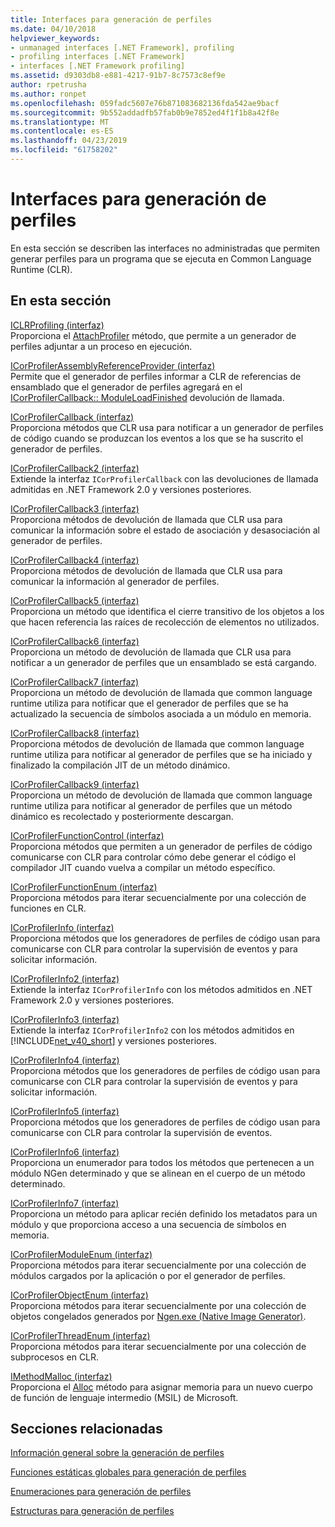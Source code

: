 ```yaml
---
title: Interfaces para generación de perfiles
ms.date: 04/10/2018
helpviewer_keywords:
- unmanaged interfaces [.NET Framework], profiling
- profiling interfaces [.NET Framework]
- interfaces [.NET Framework profiling]
ms.assetid: d9303db8-e881-4217-91b7-8c7573c8ef9e
author: rpetrusha
ms.author: ronpet
ms.openlocfilehash: 059fadc5607e76b871083682136fda542ae9bacf
ms.sourcegitcommit: 9b552addadfb57fab0b9e7852ed4f1f1b8a42f8e
ms.translationtype: MT
ms.contentlocale: es-ES
ms.lasthandoff: 04/23/2019
ms.locfileid: "61758202"
---
```

# <a name="profiling-interfaces"></a>Interfaces para generación de perfiles
En esta sección se describen las interfaces no administradas que permiten generar perfiles para un programa que se ejecuta en Common Language Runtime (CLR).  
  
## <a name="in-this-section"></a>En esta sección  
 [ICLRProfiling (interfaz)](../../../../docs/framework/unmanaged-api/profiling/iclrprofiling-interface.md)  
 Proporciona el [AttachProfiler](../../../../docs/framework/unmanaged-api/profiling/iclrprofiling-attachprofiler-method.md) método, que permite a un generador de perfiles adjuntar a un proceso en ejecución.  
  
 [ICorProfilerAssemblyReferenceProvider (interfaz)](../../../../docs/framework/unmanaged-api/profiling/icorprofilerassemblyreferenceprovider-interface.md)  
 Permite que el generador de perfiles informar a CLR de referencias de ensamblado que el generador de perfiles agregará en el [ICorProfilerCallback:: ModuleLoadFinished](../../../../docs/framework/unmanaged-api/profiling/icorprofilercallback-moduleloadfinished-method.md) devolución de llamada.  
  
 [ICorProfilerCallback (interfaz)](../../../../docs/framework/unmanaged-api/profiling/icorprofilercallback-interface.md)  
 Proporciona métodos que CLR usa para notificar a un generador de perfiles de código cuando se produzcan los eventos a los que se ha suscrito el generador de perfiles.  
  
 [ICorProfilerCallback2 (interfaz)](../../../../docs/framework/unmanaged-api/profiling/icorprofilercallback2-interface.md)  
 Extiende la interfaz `ICorProfilerCallback` con las devoluciones de llamada admitidas en .NET Framework 2.0 y versiones posteriores.  
  
 [ICorProfilerCallback3 (interfaz)](../../../../docs/framework/unmanaged-api/profiling/icorprofilercallback3-interface.md)  
 Proporciona métodos de devolución de llamada que CLR usa para comunicar la información sobre el estado de asociación y desasociación al generador de perfiles.  
  
 [ICorProfilerCallback4 (interfaz)](../../../../docs/framework/unmanaged-api/profiling/icorprofilercallback4-interface.md)  
 Proporciona métodos de devolución de llamada que CLR usa para comunicar la información al generador de perfiles.  
  
 [ICorProfilerCallback5 (interfaz)](../../../../docs/framework/unmanaged-api/profiling/icorprofilercallback5-interface.md)  
 Proporciona un método que identifica el cierre transitivo de los objetos a los que hacen referencia las raíces de recolección de elementos no utilizados.  
  
 [ICorProfilerCallback6 (interfaz)](../../../../docs/framework/unmanaged-api/profiling/icorprofilercallback6-interface.md)  
 Proporciona un método de devolución de llamada que CLR usa para notificar a un generador de perfiles que un ensamblado se está cargando.  
  
 [ICorProfilerCallback7 (interfaz)](../../../../docs/framework/unmanaged-api/profiling/icorprofilercallback7-interface.md)  
 Proporciona un método de devolución de llamada que common language runtime utiliza para notificar que el generador de perfiles que se ha actualizado la secuencia de símbolos asociada a un módulo en memoria.  

[ICorProfilerCallback8 (interfaz)](../../../../docs/framework/unmanaged-api/profiling/icorprofilercallback8-interface.md)  
Proporciona métodos de devolución de llamada que common language runtime utiliza para notificar al generador de perfiles que se ha iniciado y finalizado la compilación JIT de un método dinámico.

[ICorProfilerCallback9 (interfaz)](../../../../docs/framework/unmanaged-api/profiling/icorprofilercallback9-interface.md)  
Proporciona un método de devolución de llamada que common language runtime utiliza para notificar al generador de perfiles que un método dinámico es recolectado y posteriormente descargan.

 [ICorProfilerFunctionControl (interfaz)](../../../../docs/framework/unmanaged-api/profiling/icorprofilerfunctioncontrol-interface.md)  
 Proporciona métodos que permiten a un generador de perfiles de código comunicarse con CLR para controlar cómo debe generar el código el compilador JIT cuando vuelva a compilar un método específico.  
  
 [ICorProfilerFunctionEnum (interfaz)](../../../../docs/framework/unmanaged-api/profiling/icorprofilerfunctionenum-interface.md)  
 Proporciona métodos para iterar secuencialmente por una colección de funciones en CLR.  
  
 [ICorProfilerInfo (interfaz)](../../../../docs/framework/unmanaged-api/profiling/icorprofilerinfo-interface.md)  
 Proporciona métodos que los generadores de perfiles de código usan para comunicarse con CLR para controlar la supervisión de eventos y para solicitar información.  
  
 [ICorProfilerInfo2 (interfaz)](../../../../docs/framework/unmanaged-api/profiling/icorprofilerinfo2-interface.md)  
 Extiende la interfaz `ICorProfilerInfo` con los métodos admitidos en .NET Framework 2.0 y versiones posteriores.  
  
 [ICorProfilerInfo3 (interfaz)](../../../../docs/framework/unmanaged-api/profiling/icorprofilerinfo3-interface.md)  
 Extiende la interfaz `ICorProfilerInfo2` con los métodos admitidos en [!INCLUDE[net_v40_short](../../../../includes/net-v40-short-md.md)] y versiones posteriores.  
  
 [ICorProfilerInfo4 (interfaz)](../../../../docs/framework/unmanaged-api/profiling/icorprofilerinfo4-interface.md)  
 Proporciona métodos que los generadores de perfiles de código usan para comunicarse con CLR para controlar la supervisión de eventos y para solicitar información.  
  
 [ICorProfilerInfo5 (interfaz)](../../../../docs/framework/unmanaged-api/profiling/icorprofilerinfo5-interface.md)  
 Proporciona métodos que los generadores de perfiles de código usan para comunicarse con CLR para controlar la supervisión de eventos.  
  
 [ICorProfilerInfo6 (interfaz)](../../../../docs/framework/unmanaged-api/profiling/icorprofilerinfo6-interface.md)  
 Proporciona un enumerador para todos los métodos que pertenecen a un módulo NGen determinado y que se alinean en el cuerpo de un método determinado.  
  
 [ICorProfilerInfo7 (interfaz)](../../../../docs/framework/unmanaged-api/profiling/icorprofilerinfo7-interface.md)  
 Proporciona un método para aplicar recién definido los metadatos para un módulo y que proporciona acceso a una secuencia de símbolos en memoria.  
  
 [ICorProfilerModuleEnum (interfaz)](../../../../docs/framework/unmanaged-api/profiling/icorprofilermoduleenum-interface.md)  
 Proporciona métodos para iterar secuencialmente por una colección de módulos cargados por la aplicación o por el generador de perfiles.  
  
 [ICorProfilerObjectEnum (interfaz)](../../../../docs/framework/unmanaged-api/profiling/icorprofilerobjectenum-interface.md)  
 Proporciona métodos para iterar secuencialmente por una colección de objetos congelados generados por [Ngen.exe (Native Image Generator)](../../../../docs/framework/tools/ngen-exe-native-image-generator.md).  
  
 [ICorProfilerThreadEnum (interfaz)](../../../../docs/framework/unmanaged-api/profiling/icorprofilerthreadenum-interface.md)  
 Proporciona métodos para iterar secuencialmente por una colección de subprocesos en CLR.  
  
 [IMethodMalloc (interfaz)](../../../../docs/framework/unmanaged-api/profiling/imethodmalloc-interface.md)  
 Proporciona el [Alloc](../../../../docs/framework/unmanaged-api/profiling/imethodmalloc-alloc-method.md) método para asignar memoria para un nuevo cuerpo de función de lenguaje intermedio (MSIL) de Microsoft.  
  
## <a name="related-sections"></a>Secciones relacionadas  
 [Información general sobre la generación de perfiles](../../../../docs/framework/unmanaged-api/profiling/profiling-overview.md)  
  
 [Funciones estáticas globales para generación de perfiles](../../../../docs/framework/unmanaged-api/profiling/profiling-global-static-functions.md)  
  
 [Enumeraciones para generación de perfiles](../../../../docs/framework/unmanaged-api/profiling/profiling-enumerations.md)  
  
 [Estructuras para generación de perfiles](../../../../docs/framework/unmanaged-api/profiling/profiling-structures.md)
